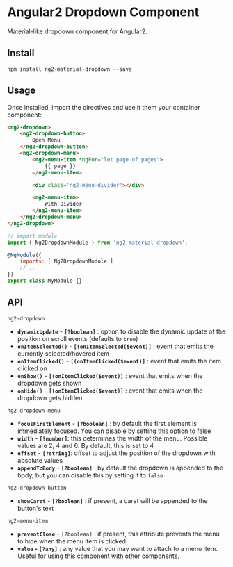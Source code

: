 # Angular2 Dropdown Component

Material-like dropdown component for Angular2.

## Install

    npm install ng2-material-dropdown --save

## Usage

Once installed, import the directives and use it them your container component:

```html
<ng2-dropdown>
    <ng2-dropdown-button>
        Open Menu
    </ng2-dropdown-button>
    <ng2-dropdown-menu>
        <ng2-menu-item *ngFor="let page of pages">
            {{ page }}
        </ng2-menu-item>

        <div class='ng2-menu-divider'></div>

        <ng2-menu-item>
            With Divider
        </ng2-menu-item>
    </ng2-dropdown-menu>
</ng2-dropdown>
```

```javascript
// import module
import { Ng2DropdownModule } from 'ng2-material-dropdown';

@NgModule({
    imports: [ Ng2DropdownModule ]
    // ..
})
export class MyModule {}
```

## API

`ng2-dropdown`
- **`dynamicUpdate`** - **`[?boolean]`** : option to disable the dynamic update of the position on scroll events (defaults to `true`)
- **`onItemSelected()`** - **`[(onItemSelected($event)]`** : event that emits the currently selected/hovered item
- **`onItemClicked()`** - **`[(onItemClicked($event)]`** : event that emits the item clicked on
- **`onShow()`** - **`[(onItemClicked($event)]`** : event that emits when the dropdown gets shown
- **`onHide()`** - **`[(onItemClicked($event)]`** : event that emits when the dropdown gets hidden

`ng2-dropdown-menu`
- **`focusFirstElement`** - **`[?boolean]`** : by default the first element is immediately focused. You can disable by setting this option to false
- **`width`** - **`[?number]`**: this determines the width of the menu. Possible values are 2, 4 and 6. By default, this is set to 4
- **`offset`** - **`[?string]`**: offset to adjust the position of the dropdown with absolute values
- **`appendToBody`** - **`[?boolean]`** : by default the dropdown is appended to the body, but you can disable this by setting it to `false`


`ng2-dropdown-button`
- **`showCaret`** - **`[?boolean]`** : if present, a caret will be appended to the button's text

`ng2-menu-item`
- **`preventClose`** - `[?boolean]` : if present, this attribute prevents the menu to hide when the menu item is clicked
- **`value` - `[?any]`** : any value that you may want to attach to a menu item. Useful for using this component with other components.
